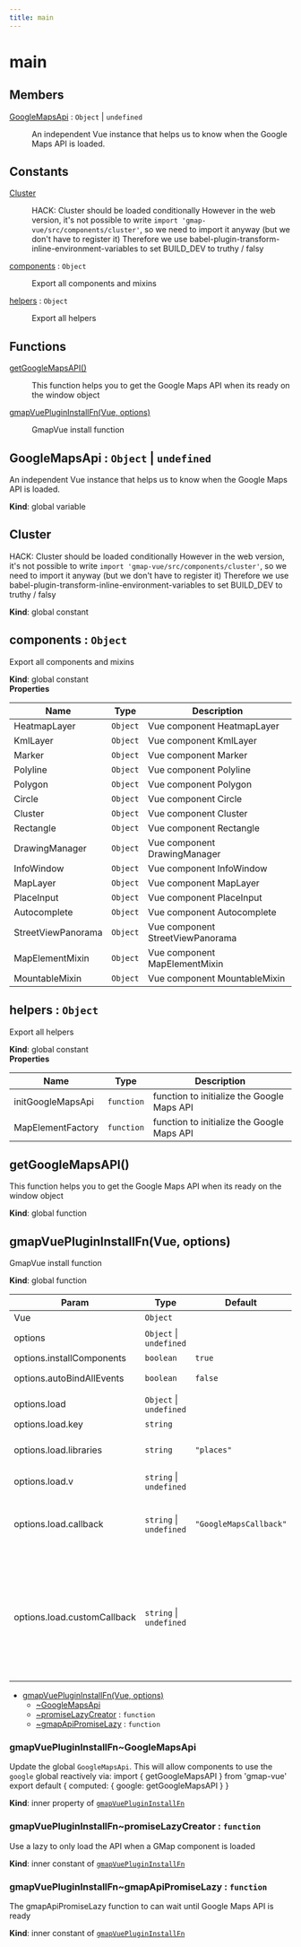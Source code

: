 ```yaml
---
title: main
---
```


# main

## Members

<dl>
<dt><a href="#GoogleMapsApi">GoogleMapsApi</a> : <code>Object</code> | <code>undefined</code></dt>
<dd><p>An independent Vue instance that helps us to know when the Google Maps API is loaded.</p>
</dd>
</dl>

## Constants

<dl>
<dt><a href="#Cluster">Cluster</a></dt>
<dd><p>HACK: Cluster should be loaded conditionally
However in the web version, it&#39;s not possible to write
<code>import &#39;gmap-vue/src/components/cluster&#39;</code>, so we need to
import it anyway (but we don&#39;t have to register it)
Therefore we use babel-plugin-transform-inline-environment-variables to
set BUILD_DEV to truthy / falsy</p>
</dd>
<dt><a href="#components">components</a> : <code>Object</code></dt>
<dd><p>Export all components and mixins</p>
</dd>
<dt><a href="#helpers">helpers</a> : <code>Object</code></dt>
<dd><p>Export all helpers</p>
</dd>
</dl>

## Functions

<dl>
<dt><a href="#getGoogleMapsAPI">getGoogleMapsAPI()</a></dt>
<dd><p>This function helps you to get the Google Maps API
when its ready on the window object</p>
</dd>
<dt><a href="#gmapVuePluginInstallFn">gmapVuePluginInstallFn(Vue, options)</a></dt>
<dd><p>GmapVue install function</p>
</dd>
</dl>

<a name="GoogleMapsApi"></a>

## GoogleMapsApi : <code>Object</code> \| <code>undefined</code>
An independent Vue instance that helps us to know when the Google Maps API is loaded.

**Kind**: global variable  
<a name="Cluster"></a>

## Cluster
HACK: Cluster should be loaded conditionally
However in the web version, it's not possible to write
`import 'gmap-vue/src/components/cluster'`, so we need to
import it anyway (but we don't have to register it)
Therefore we use babel-plugin-transform-inline-environment-variables to
set BUILD_DEV to truthy / falsy

**Kind**: global constant  
<a name="components"></a>

## components : <code>Object</code>
Export all components and mixins

**Kind**: global constant  
**Properties**

| Name | Type | Description |
| --- | --- | --- |
| HeatmapLayer | <code>Object</code> | Vue component HeatmapLayer |
| KmlLayer | <code>Object</code> | Vue component KmlLayer |
| Marker | <code>Object</code> | Vue component Marker |
| Polyline | <code>Object</code> | Vue component Polyline |
| Polygon | <code>Object</code> | Vue component Polygon |
| Circle | <code>Object</code> | Vue component Circle |
| Cluster | <code>Object</code> | Vue component Cluster |
| Rectangle | <code>Object</code> | Vue component Rectangle |
| DrawingManager | <code>Object</code> | Vue component DrawingManager |
| InfoWindow | <code>Object</code> | Vue component InfoWindow |
| MapLayer | <code>Object</code> | Vue component MapLayer |
| PlaceInput | <code>Object</code> | Vue component PlaceInput |
| Autocomplete | <code>Object</code> | Vue component Autocomplete |
| StreetViewPanorama | <code>Object</code> | Vue component StreetViewPanorama |
| MapElementMixin | <code>Object</code> | Vue component MapElementMixin |
| MountableMixin | <code>Object</code> | Vue component MountableMixin |

<a name="helpers"></a>

## helpers : <code>Object</code>
Export all helpers

**Kind**: global constant  
**Properties**

| Name | Type | Description |
| --- | --- | --- |
| initGoogleMapsApi | <code>function</code> | function to initialize the Google Maps API |
| MapElementFactory | <code>function</code> | function to initialize the Google Maps API |

<a name="getGoogleMapsAPI"></a>

## getGoogleMapsAPI()
This function helps you to get the Google Maps API
when its ready on the window object

**Kind**: global function  
<a name="gmapVuePluginInstallFn"></a>

## gmapVuePluginInstallFn(Vue, options)
GmapVue install function

**Kind**: global function  

| Param | Type | Default | Description |
| --- | --- | --- | --- |
| Vue | <code>Object</code> |  | the vue instance |
| options | <code>Object</code> \| <code>undefined</code> |  | configuration object to initialize the GmapVue plugin |
| options.installComponents | <code>boolean</code> | <code>true</code> | install all components |
| options.autoBindAllEvents | <code>boolean</code> | <code>false</code> | auto bind all Google Maps API events |
| options.load | <code>Object</code> \| <code>undefined</code> |  | options to configure the Google Maps API |
| options.load.key | <code>string</code> |  | your Google Maps API key |
| options.load.libraries | <code>string</code> | <code>&quot;places&quot;</code> | the Google Maps libraries that you will use eg: 'places,drawing,visualization' |
| options.load.v | <code>string</code> \| <code>undefined</code> |  | the Google Maps API version, default latest |
| options.load.callback | <code>string</code> \| <code>undefined</code> | <code>&quot;GoogleMapsCallback&quot;</code> | This must be ignored if have another callback that you need to run when Google Maps API is ready please use the `customCallback` option. |
| options.load.customCallback | <code>string</code> \| <code>undefined</code> |  | If you already have an script tag that loads Google Maps API and you want to use it set you callback here and our callback `GoogleMapsCallback` will execute your custom callback at the end; it must attached to the `window` object, is the only requirement. |


* [gmapVuePluginInstallFn(Vue, options)](#gmapVuePluginInstallFn)
    * [~GoogleMapsApi](#gmapVuePluginInstallFn..GoogleMapsApi)
    * [~promiseLazyCreator](#gmapVuePluginInstallFn..promiseLazyCreator) : <code>function</code>
    * [~gmapApiPromiseLazy](#gmapVuePluginInstallFn..gmapApiPromiseLazy) : <code>function</code>

<a name="gmapVuePluginInstallFn..GoogleMapsApi"></a>

### gmapVuePluginInstallFn~GoogleMapsApi
Update the global `GoogleMapsApi`. This will allow
components to use the `google` global reactively
via:
  import { getGoogleMapsAPI } from 'gmap-vue'
  export default {  computed: { google: getGoogleMapsAPI }  }

**Kind**: inner property of [<code>gmapVuePluginInstallFn</code>](#gmapVuePluginInstallFn)  
<a name="gmapVuePluginInstallFn..promiseLazyCreator"></a>

### gmapVuePluginInstallFn~promiseLazyCreator : <code>function</code>
Use a lazy to only load the API when
a GMap component is loaded

**Kind**: inner constant of [<code>gmapVuePluginInstallFn</code>](#gmapVuePluginInstallFn)  
<a name="gmapVuePluginInstallFn..gmapApiPromiseLazy"></a>

### gmapVuePluginInstallFn~gmapApiPromiseLazy : <code>function</code>
The gmapApiPromiseLazy function to can wait until Google Maps API is ready

**Kind**: inner constant of [<code>gmapVuePluginInstallFn</code>](#gmapVuePluginInstallFn)  

